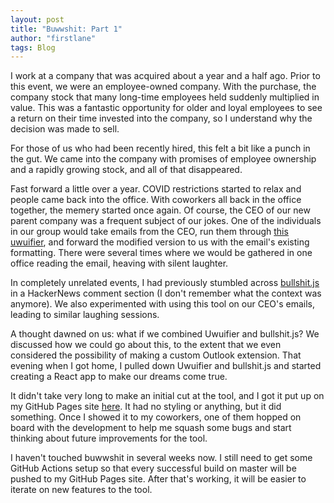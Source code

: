 ```yaml
---
layout: post
title: "Buwwshit: Part 1"
author: "firstlane"
tags: Blog
---
```


I work at a company that was acquired about a year and a half ago. Prior to this event, we were an employee-owned company. With the purchase, the company stock that many long-time employees held suddenly multiplied in value. This was a fantastic opportunity for older and loyal employees to see a return on their time invested into the company, so I understand why the decision was made to sell.

For those of us who had been recently hired, this felt a bit like a punch in the gut. We came into the company with promises of employee ownership and a rapidly growing stock, and all of that disappeared.

Fast forward a little over a year. COVID restrictions started to relax and people came back into the office. With coworkers all back in the office together, the memery started once again. Of course, the CEO of our new parent company was a frequent subject of our jokes. One of the individuals in our group would take emails from the CEO, run them through [this uwuifier](https://uwuifier.com/), and forward the modified version to us with the email's existing formatting. There were several times where we would be gathered in one office reading the email, heaving with silent laughter.

In completely unrelated events, I had previously stumbled across [bullshit.js](https://mourner.github.io/bullshit.js/) in a HackerNews comment section (I don't remember what the context was anymore). We also experimented with using this tool on our CEO's emails, leading to similar laughing sessions.

A thought dawned on us: what if we combined Uwuifier and bullshit.js? We discussed how we could go about this, to the extent that we even considered the possibility of making a custom Outlook extension. That evening when I got home, I pulled down Uwuifier and bullshit.js and started creating a React app to make our dreams come true.

It didn't take very long to make an initial cut at the tool, and I got it put up on my GitHub Pages site [here](https://firstlane.github.io/buwwshit/). It had no styling or anything, but it did something. Once I showed it to my coworkers, one of them hopped on board with the development to help me squash some bugs and start thinking about future improvements for the tool.

I haven't touched buwwshit in several weeks now. I still need to get some GitHub Actions setup so that every successful build on master will be pushed to my GitHub Pages site. After that's working, it will be easier to iterate on new features to the tool.
